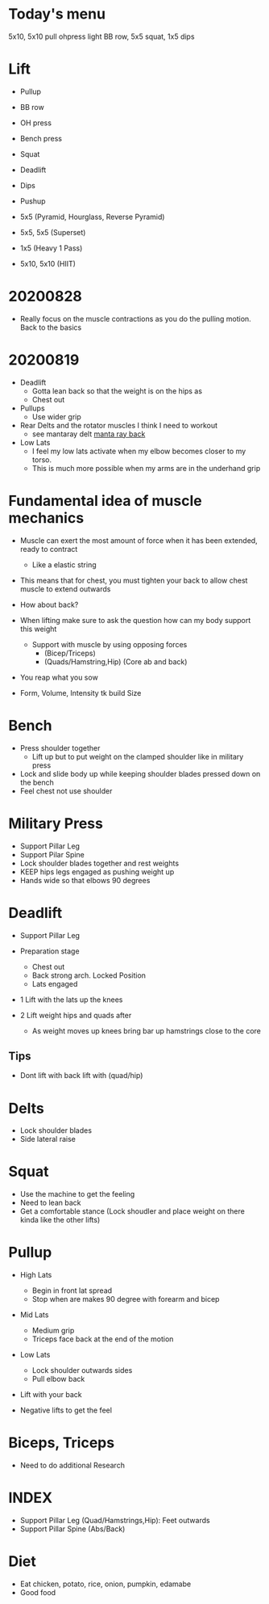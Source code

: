 # Today's menu
5x10, 5x10 pull ohpress
light BB row, 5x5 squat, 1x5 dips

# Lift
* Pullup
* BB row
* OH press
* Bench press
* Squat
* Deadlift
* Dips
* Pushup

* 5x5 (Pyramid, Hourglass, Reverse Pyramid)
* 5x5, 5x5 (Superset)
* 1x5 (Heavy 1 Pass)
* 5x10, 5x10 (HIIT)

# 20200828
* Really focus on the muscle contractions as you do the pulling motion. Back to the basics
# 20200819
* Deadlift
  * Gotta lean back so that the weight is on the hips as 
  * Chest out
* Pullups
  * Use wider grip
* Rear Delts and the rotator muscles I think I need to workout
  * see mantaray delt [manta ray back](https://i.imgur.com/yfTNLK1.jpg)
* Low Lats
  * I feel my low lats activate when my elbow becomes closer to my torso.
  * This is much more possible when my arms are in the underhand grip

# Fundamental idea of muscle mechanics

* Muscle can exert the most amount of force when it has been extended, ready to contract
  * Like a elastic string
* This means that for chest, you must tighten your back to allow chest muscle to extend outwards
* How about back?

* When lifting make sure to ask the question how can my body support this weight
  * Support with muscle by using opposing forces 
    * (Bicep/Triceps) 
    * (Quads/Hamstring,Hip) (Core ab and back)

* You reap what you sow
* Form, Volume, Intensity tk build Size

# Bench
* Press shoulder together
  * Lift up but to put weight on the clamped shoulder like in military press
* Lock and slide body up while keeping shoulder blades pressed down on the bench
* Feel chest not use shoulder

# Military Press
* Support Pillar Leg
* Support Pilar Spine
* Lock shoulder blades together and rest weights
* KEEP hips legs engaged as pushing weight up
* Hands wide so that elbows 90 degrees

# Deadlift
* Support Pillar Leg
* Preparation stage
  * Chest out
  * Back strong arch. Locked Position
  * Lats engaged

* 1 Lift with the lats up the knees
* 2 Lift weight hips and quads after
  * As weight moves up knees bring bar up hamstrings close to the core

## Tips
* Dont lift with back lift with (quad/hip)

# Delts
* Lock shoulder blades
* Side lateral raise

# Squat
* Use the machine to get the feeling
* Need to lean back
* Get a comfortable stance (Lock shoudler and place weight on there kinda like the other lifts)

# Pullup
* High Lats
  * Begin in front lat spread
  * Stop when are makes 90 degree with forearm and bicep
* Mid Lats
  * Medium grip
  * Triceps face back at the end of the motion
* Low Lats
  * Lock shoulder outwards sides
  * Pull elbow back

* Lift with your back
* Negative lifts to get the feel


# Biceps, Triceps
* Need to do additional Research

# INDEX
* Support Pillar Leg (Quad/Hamstrings,Hip): Feet outwards 
* Support Pillar Spine (Abs/Back)
 

# Diet
* Eat chicken, potato, rice, onion, pumpkin, edamabe
* Good food
